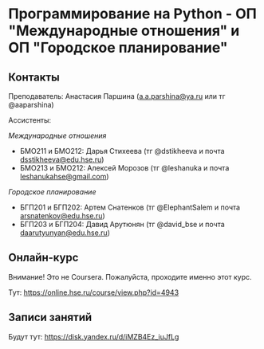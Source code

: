 # Программирование на Python - ОП "Международные отношения" и ОП "Городское планирование"

## Контакты

Преподаватель: Анастасия Паршина (a.a.parshina@ya.ru или тг @aaparshina)

Ассистенты: 

*Международные отношения*
+ БМО211 и БМО212: Дарья Стихеева (тг @dstikheeva и почта dsstikheeva@edu.hse.ru)
+ БМО213 и БМО212: Алексей Морозов (тг @leshanuka и почта leshanukahse@gmail.com)

*Городское планирование*
+ БГП201 и БГП202: Артем Снатенков (тг @ElephantSalem и почта arsnatenkov@edu.hse.ru)
+ БГП203 и БГП204: Давид Арутюнян (тг @david_bse и почта daarutyunyan@edu.hse.ru)

## Онлайн-курс

Внимание! Это не Coursera. Пожалуйста, проходите именно этот курс. 

Тут: https://online.hse.ru/course/view.php?id=4943 


## Записи занятий

Будут тут: https://disk.yandex.ru/d/iMZB4Ez_iuJfLg
